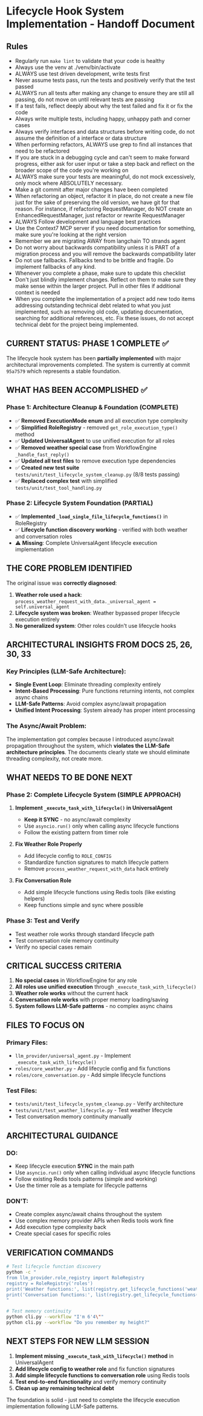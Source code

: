 # Lifecycle Hook System Implementation - Handoff Document

## Rules

- Regularly run `make lint` to validate that your code is healthy
- Always use the venv at ./venv/bin/activate
- ALWAYS use test driven development, write tests first
- Never assume tests pass, run the tests and positively verify that the test passed
- ALWAYS run all tests after making any change to ensure they are still all passing, do not move on until relevant tests are passing
- If a test fails, reflect deeply about why the test failed and fix it or fix the code
- Always write multiple tests, including happy, unhappy path and corner cases
- Always verify interfaces and data structures before writing code, do not assume the definition of a interface or data structure
- When performing refactors, ALWAYS use grep to find all instances that need to be refactored
- If you are stuck in a debugging cycle and can't seem to make forward progress, either ask for user input or take a step back and reflect on the broader scope of the code you're working on
- ALWAYS make sure your tests are meaningful, do not mock excessively, only mock where ABSOLUTELY necessary.
- Make a git commit after major changes have been completed
- When refactoring an object, refactor it in place, do not create a new file just for the sake of preserving the old version, we have git for that reason. For instance, if refactoring RequestManager, do NOT create an EnhancedRequestManager, just refactor or rewrite RequestManager
- ALWAYS Follow development and language best practices
- Use the Context7 MCP server if you need documentation for something, make sure you're looking at the right version
- Remember we are migrating AWAY from langchain TO strands agent
- Do not worry about backwards compatibility unless it is PART of a migration process and you will remove the backwards compatibility later
- Do not use fallbacks. Fallbacks tend to be brittle and fragile. Do implement fallbacks of any kind.
- Whenever you complete a phase, make sure to update this checklist
- Don't just blindly implement changes. Reflect on them to make sure they make sense within the larger project. Pull in other files if additional context is needed
- When you complete the implementation of a project add new todo items addressing outstanding technical debt related to what you just implemented, such as removing old code, updating documentation, searching for additional references, etc. Fix these issues, do not accept technical debt for the project being implemented.

## **CURRENT STATUS: PHASE 1 COMPLETE ✅**

The lifecycle hook system has been **partially implemented** with major architectural improvements completed. The system is currently at commit `95a7579` which represents a stable foundation.

## **WHAT HAS BEEN ACCOMPLISHED ✅**

### **Phase 1: Architecture Cleanup & Foundation (COMPLETE)**

- ✅ **Removed ExecutionMode enum** and all execution type complexity
- ✅ **Simplified RoleRegistry** - removed `get_role_execution_type()` method
- ✅ **Updated UniversalAgent** to use unified execution for all roles
- ✅ **Removed weather special case** from WorkflowEngine `_handle_fast_reply()`
- ✅ **Updated all test files** to remove execution type dependencies
- ✅ **Created new test suite** `tests/unit/test_lifecycle_system_cleanup.py` (8/8 tests passing)
- ✅ **Replaced complex test** with simplified `tests/unit/test_tool_handling.py`

### **Phase 2: Lifecycle System Foundation (PARTIAL)**

- ✅ **Implemented `_load_single_file_lifecycle_functions()`** in RoleRegistry
- ✅ **Lifecycle function discovery working** - verified with both weather and conversation roles
- ⚠️ **Missing**: Complete UniversalAgent lifecycle execution implementation

## **THE CORE PROBLEM IDENTIFIED**

The original issue was **correctly diagnosed**:

1. **Weather role used a hack**: `process_weather_request_with_data._universal_agent = self.universal_agent`
2. **Lifecycle system was broken**: Weather bypassed proper lifecycle execution entirely
3. **No generalized system**: Other roles couldn't use lifecycle hooks

## **ARCHITECTURAL INSIGHTS FROM DOCS 25, 26, 30, 33**

### **Key Principles (LLM-Safe Architecture):**

- **Single Event Loop**: Eliminate threading complexity entirely
- **Intent-Based Processing**: Pure functions returning intents, not complex async chains
- **LLM-Safe Patterns**: Avoid complex async/await propagation
- **Unified Intent Processing**: System already has proper intent processing

### **The Async/Await Problem:**

The implementation got complex because I introduced async/await propagation throughout the system, which **violates the LLM-Safe architecture principles**. The documents clearly state we should eliminate threading complexity, not create more.

## **WHAT NEEDS TO BE DONE NEXT**

### **Phase 2: Complete Lifecycle System (SIMPLE APPROACH)**

1. **Implement `_execute_task_with_lifecycle()` in UniversalAgent**

   - **Keep it SYNC** - no async/await complexity
   - Use `asyncio.run()` only when calling async lifecycle functions
   - Follow the existing pattern from timer role

2. **Fix Weather Role Properly**

   - Add lifecycle config to `ROLE_CONFIG`
   - Standardize function signatures to match lifecycle pattern
   - Remove `process_weather_request_with_data` hack entirely

3. **Fix Conversation Role**
   - Add simple lifecycle functions using Redis tools (like existing helpers)
   - Keep functions simple and sync where possible

### **Phase 3: Test and Verify**

- Test weather role works through standard lifecycle path
- Test conversation role memory continuity
- Verify no special cases remain

## **CRITICAL SUCCESS CRITERIA**

1. **No special cases** in WorkflowEngine for any role
2. **All roles use unified execution** through `_execute_task_with_lifecycle()`
3. **Weather role works** without the current hack
4. **Conversation role works** with proper memory loading/saving
5. **System follows LLM-Safe patterns** - no complex async chains

## **FILES TO FOCUS ON**

### **Primary Files:**

- `llm_provider/universal_agent.py` - Implement `_execute_task_with_lifecycle()`
- `roles/core_weather.py` - Add lifecycle config and fix functions
- `roles/core_conversation.py` - Add simple lifecycle functions

### **Test Files:**

- `tests/unit/test_lifecycle_system_cleanup.py` - Verify architecture
- `tests/unit/test_weather_lifecycle.py` - Test weather lifecycle
- Test conversation memory continuity manually

## **ARCHITECTURAL GUIDANCE**

### **DO:**

- Keep lifecycle execution **SYNC** in the main path
- Use `asyncio.run()` only when calling individual async lifecycle functions
- Follow existing Redis tools patterns (simple and working)
- Use the timer role as a template for lifecycle patterns

### **DON'T:**

- Create complex async/await chains throughout the system
- Use complex memory provider APIs when Redis tools work fine
- Add execution type complexity back
- Create special cases for specific roles

## **VERIFICATION COMMANDS**

```bash
# Test lifecycle function discovery
python -c "
from llm_provider.role_registry import RoleRegistry
registry = RoleRegistry('roles')
print('Weather functions:', list(registry.get_lifecycle_functions('weather').keys()))
print('Conversation functions:', list(registry.get_lifecycle_functions('conversation').keys()))
"

# Test memory continuity
python cli.py --workflow "I'm 6'4\""
python cli.py --workflow "Do you remember my height?"
```

## **NEXT STEPS FOR NEW LLM SESSION**

1. **Implement missing `_execute_task_with_lifecycle()` method** in UniversalAgent
2. **Add lifecycle config to weather role** and fix function signatures
3. **Add simple lifecycle functions to conversation role** using Redis tools
4. **Test end-to-end functionality** and verify memory continuity
5. **Clean up any remaining technical debt**

The foundation is solid - just need to complete the lifecycle execution implementation following LLM-Safe patterns.
